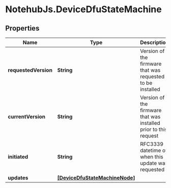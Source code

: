 # NotehubJs.DeviceDfuStateMachine

## Properties

| Name                 | Type                                                            | Description                                                      | Notes      |
| -------------------- | --------------------------------------------------------------- | ---------------------------------------------------------------- | ---------- |
| **requestedVersion** | **String**                                                      | Version of the firmware that was requested to be installed       | [optional] |
| **currentVersion**   | **String**                                                      | Version of the firmware that was installed prior to this request | [optional] |
| **initiated**        | **String**                                                      | RFC3339 datetime of when this update was requested               | [optional] |
| **updates**          | [**[DeviceDfuStateMachineNode]**](DeviceDfuStateMachineNode.md) |                                                                  | [optional] |
